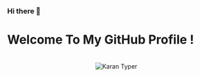### Hi there 👋

# Welcome To My GitHub Profile !

<br/>
<div align="center">
  <img src="[https://github.com/raghavk16/raghavk16/blob/master/screen.gif](https://user-images.githubusercontent.com/73129634/224562043-6e5dcb86-97d0-44f9-adc3-60f6169694f5.gif)" alt="Karan Typer" />
</div>
<br/>


<!--
**karan1608/karan1608** is a ✨ _special_ ✨ repository because its `README.md` (this file) appears on your GitHub profile.

Here are some ideas to get you started:

- 🔭 I’m currently working on ...
- 🌱 I’m currently learning ...
- 👯 I’m looking to collaborate on ...
- 🤔 I’m looking for help with ...
- 💬 Ask me about ...
- 📫 How to reach me: ...
- 😄 Pronouns: ...
- ⚡ Fun fact: ...
-->
